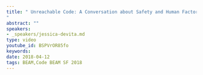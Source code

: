 ```yaml
---
title: " Unreachable Code: A Conversation about Safety and Human Factors - Code BEAM SF
"
abstract: ""
speakers:
- _speakers/jessica-devita.md
type: video
youtube_id: BSPVrOR85fo
keywords: 
date: 2018-04-12
tags: BEAM,Code BEAM SF 2018
---
```

